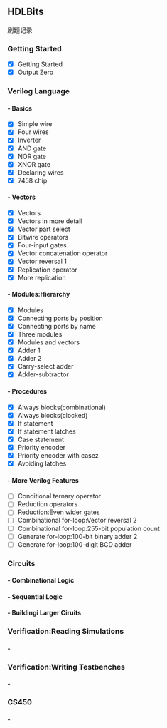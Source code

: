 ## HDLBits

刷题记录

### Getting Started 

- [x] Getting Started
- [x] Output Zero

### Verilog Language 

#### - Basics

- [x] Simple wire
- [x] Four wires 
- [x] Inverter
- [x] AND gate
- [x] NOR gate
- [x] XNOR gate
- [x] Declaring wires 
- [x] 7458 chip

#### - Vectors

- [x] Vectors
- [x] Vectors in more detail
- [x] Vector part select
- [x] Bitwire operators
- [x] Four-input gates
- [x] Vector concatenation operator
- [x] Vector reversal 1
- [x] Replication operator
- [x] More replication

#### - Modules:Hierarchy

- [x] Modules
- [x] Connecting ports by position
- [x] Connecting ports by name
- [x] Three modules
- [x] Modules and vectors
- [x] Adder 1
- [x] Adder 2
- [x] Carry-select adder
- [x] Adder-subtractor

#### - Procedures

- [x] Always blocks(combinational)
- [x] Always blocks(clocked)
- [x] If statement
- [x] If statement latches
- [x] Case statement
- [x] Priority encoder
- [x] Priority encoder with casez
- [x] Avoiding latches

#### - More Verilog Features

- [ ] Conditional ternary operator
- [ ] Reduction operators
- [ ] Reduction:Even wider gates
- [ ] Combinational for-loop:Vector reversal 2
- [ ] Combinational for-loop:255-bit population count 
- [ ] Generate for-loop:100-bit binary adder 2
- [ ] Generate for-loop:100-digit BCD adder

### Circuits

#### - Combinational Logic

#### - Sequential Logic

#### - Buildingi Larger Ciruits

### Verification:Reading Simulations 

#### - 

### Verification:Writing Testbenches

#### - 

### CS450

#### - 
